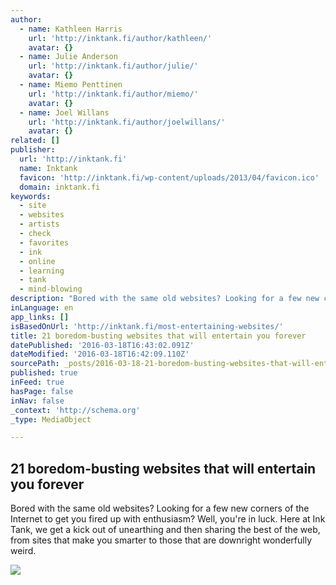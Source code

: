 ```yaml
---
author:
  - name: Kathleen Harris
    url: 'http://inktank.fi/author/kathleen/'
    avatar: {}
  - name: Julie Anderson
    url: 'http://inktank.fi/author/julie/'
    avatar: {}
  - name: Miemo Penttinen
    url: 'http://inktank.fi/author/miemo/'
    avatar: {}
  - name: Joel Willans
    url: 'http://inktank.fi/author/joelwillans/'
    avatar: {}
related: []
publisher:
  url: 'http://inktank.fi'
  name: Inktank
  favicon: 'http://inktank.fi/wp-content/uploads/2013/04/favicon.ico'
  domain: inktank.fi
keywords:
  - site
  - websites
  - artists
  - check
  - favorites
  - ink
  - online
  - learning
  - tank
  - mind-blowing
description: "Bored with the same old websites? Looking for a few new corners of the Internet to get you fired up with enthusiasm? Well, you're in luck. Here at Ink Tank, we get a kick out of unearthing and then sharing the best of the web, from sites that make you smarter to those that are downright wonderfully weird."
inLanguage: en
app_links: []
isBasedOnUrl: 'http://inktank.fi/most-entertaining-websites/'
title: 21 boredom-busting websites that will entertain you forever
datePublished: '2016-03-18T16:43:02.091Z'
dateModified: '2016-03-18T16:42:09.110Z'
sourcePath: _posts/2016-03-18-21-boredom-busting-websites-that-will-entertain-you-forever.md
published: true
inFeed: true
hasPage: false
inNav: false
_context: 'http://schema.org'
_type: MediaObject

---
```

<article style=""><h1>21 boredom-busting websites that will entertain you forever</h1><p>Bored with the same old websites? Looking for a few new corners of the Internet to get you fired up with enthusiasm? Well, you're in luck. Here at Ink Tank, we get a kick out of unearthing and then sharing the best of the web, from sites that make you smarter to those that are downright wonderfully weird.</p><img src="http://inktank.fi/wp-content/uploads/2015/02/Silk.jpg" /></article>